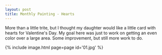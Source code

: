 ```yaml
---
layout: post
title: Monthly Painting - Hearts
---
```

More than a little trite, but I thought my daughter would like a little card
with hearts for Valentine's Day. My goal here was just to work on getting an
even color over a large area. Some improvement, but still more work to do.

{% include image.html page=page id='01.jpg' %}
